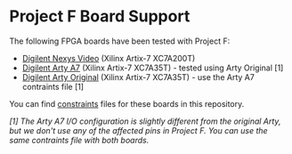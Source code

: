 # Project F Board Support

The following FPGA boards have been tested with Project F:

* [Digilent Nexys Video](https://reference.digilentinc.com/reference/programmable-logic/nexys-video/start) (Xilinx Artix-7 XC7A200T)
* [Digilent Arty A7](https://reference.digilentinc.com/reference/programmable-logic/arty-a7/startl) (Xilinx Artix-7 XC7A35T) - tested using Arty Original [1]
* [Digilent Arty Original](https://reference.digilentinc.com/reference/programmable-logic/arty/start) (Xilinx Artix-7 XC7A35T) - use the Arty A7 contraints file [1]

You can find [constraints](constraints/) files for these boards in this repository.

_[1] The Arty A7 I/O configuration is slightly different from the original Arty, but we don't use any of the affected pins in Project F. You can use the same contraints file with both boards._
